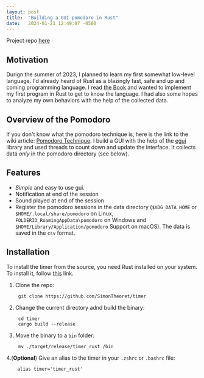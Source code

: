 ```yaml
---
layout: post
title:  "Building a GUI pomodoro in Rust"
date:   2024-01-21 12:49:07 -0500
---
```

Project repo [here](https://github.com/SimonTheoret/timer)

## Motivation
Durign the summer of 2023, I planned to learn my first somewhat low-level language. I'd
already heard of Rust as a blazingly fast, safe and up and coming programming language.
I read [the Book](https://doc.rust-lang.org/book/title-page.html) and wanted to
implement my first program in Rust to get to know the language. I had also some hopes to
analyze my own behaviors with the help of the collected data.


## Overview of the Pomodoro
If you don't know what the pomodoro technique is, here is the link to the wiki article:
[Pomodoro Technique](https://en.wikipedia.org/wiki/Pomodoro_Technique). I build a GUI
with the help of the [egui](https://github.com/emilk/egui) library and used threads to
count down and update the interface. It collects data _only_ in the pomodoro directory
(see below).

## Features
- _Simple_ and easy to use gui.
- Notification at end of the session
- Sound played at end of the session
- Register the pomodoro sessions in the data directory (`$XDG_DATA_HOME` or
  `$HOME/.local/share/pomodoro` on Linux, `FOLDERID_RoamingAppData\pomodoro` on Windows and
  `$HOME/Library/Application/pomodoro` Support on macOS). The data is saved in the `csv`
  format.

## Installation
To install the timer from the source, you need Rust installed on your system. To install
it, follow [this](https://www.rust-lang.org/tools/install) link.
1. Clone the repo:

        git clone https://github.com/SimonTheoret/timer

2. Change the current directory adnd build the binary:

        cd timer
        cargo build --release

3. Move the binary to a `bin` folder:

        mv ./target/release/timer_rust /bin
4.(**Optional**) Give an alias to the timer in your `.zshrc` or `.bashrc` file:

        alias timer='timer_rust'

